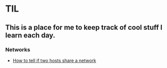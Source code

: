 # TIL

## This is a place for me to keep track of cool stuff I learn each day.

### Networks

* [How to tell if two hosts share a network](til/networks/netmask.md)

